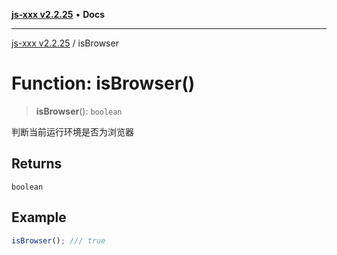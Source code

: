 [**js-xxx v2.2.25**](../README.md) • **Docs**

***

[js-xxx v2.2.25](../README.md) / isBrowser

# Function: isBrowser()

> **isBrowser**(): `boolean`

判断当前运行环境是否为浏览器

## Returns

`boolean`

## Example

```ts
isBrowser(); /// true
```
